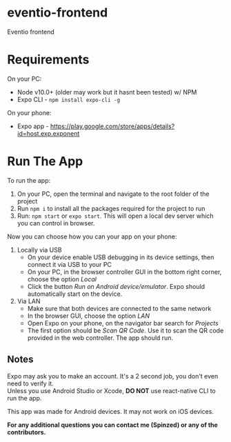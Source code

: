# eventio-frontend
Eventio frontend

# Requirements
On your PC:
- Node v10.0+ (older may work but it hasnt been tested) w/ NPM
- Expo CLI - `npm install expo-cli -g`
  
On your phone:  
- Expo app - https://play.google.com/store/apps/details?id=host.exp.exponent
  
# Run The App
To run the app:
1. On your PC, open the terminal and navigate to the root folder of the project
2. Run `npm i` to install all the packages required for the project to run
3. Run: `npm start` or `expo start`. This will open a local dev server which you can control in browser.

Now you can choose how you can your app on your phone:
1. Locally via USB
   - On your device enable USB debugging in its device settings, then connect it via USB to your PC
   - On your PC, in the browser controller GUI in the bottom right corner, choose the option _Local_
   - Click the button _Run on Android device/emulator_. Expo should automatically start on the device.
2. Via LAN
   - Make sure that both devices are connected to the same network
   - In the browser GUI, choose the option _LAN_
   - Open Expo on your phone, on the navigator bar search for _Projects_
   - The first option should be _Scan QR Code_. Use it to scan the QR code provided in the web controller. The app should run.
  
## Notes
Expo may ask you to make an account. It's a 2 second job, you don't even need to verify it.  
Unless you use Android Studio or Xcode, __DO NOT__ use react-native CLI to run the app.  
  
This app was made for Android devices. It may not work on iOS devices.  
  
__For any additional questions you can contact me (Spinzed) or any of the contributors.__  
